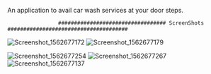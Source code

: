 An application to avail car wash services at your door steps.


                    ################################## ScreenShots ######################################

![Screenshot_1562677172](https://user-images.githubusercontent.com/33628287/61571529-83465700-aaad-11e9-80e8-2b12f5a97277.png)
![Screenshot_1562677179](https://user-images.githubusercontent.com/33628287/61571530-83465700-aaad-11e9-87fd-c93eaba216fa.png)

![Screenshot_1562677254](https://user-images.githubusercontent.com/33628287/61571532-83deed80-aaad-11e9-8b81-0803031166a0.png)
![Screenshot_1562677267](https://user-images.githubusercontent.com/33628287/61571533-84778400-aaad-11e9-819b-c38ba6afc413.png)
![Screenshot_1562677137](https://user-images.githubusercontent.com/33628287/61571534-84778400-aaad-11e9-80ac-50016119a512.png)
